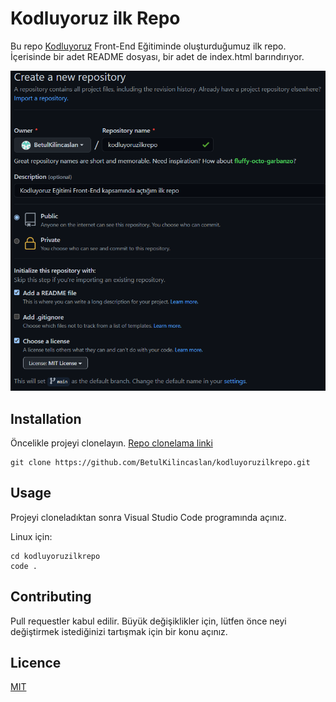 # Kodluyoruz ilk Repo
Bu repo [Kodluyoruz](https://www.kodluyoruz.org/) Front-End Eğitiminde oluşturduğumuz ilk repo. İçerisinde bir adet README dosyası, bir adet de index.html barındırıyor.

![Proje oluşturma resmi](image/projeresmi.PNG)
## Installation

Öncelikle projeyi clonelayın. [Repo clonelama linki](https://github.com/BetulKilincaslan/kodluyoruzilkrepo.git)

```
git clone https://github.com/BetulKilincaslan/kodluyoruzilkrepo.git
```

## Usage

Projeyi cloneladıktan sonra Visual Studio Code programında açınız.

Linux için:

```
cd kodluyoruzilkrepo
code .
```

## Contributing

Pull requestler kabul edilir. Büyük değişiklikler için, lütfen önce neyi değiştirmek istediğinizi tartışmak için bir konu açınız.

## Licence

[MIT](https://choosealicense.com/licenses/mit/)